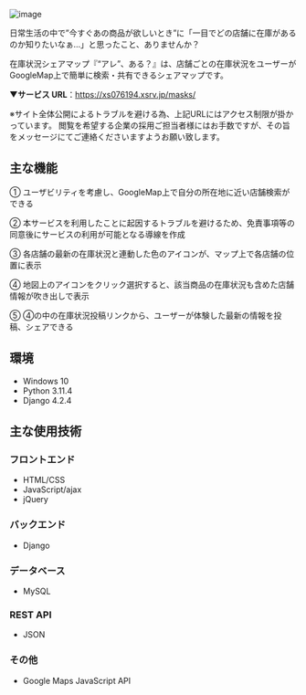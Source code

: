 ![image](https://github.com/Rie0716/map_mask/assets/137138199/a423f6de-fa84-4c91-bd82-a82c48310dd0)

日常生活の中で”今すぐあの商品が欲しいとき”に「一目でどの店舗に在庫があるのか知りたいなぁ…」と思ったこと、ありませんか？

在庫状況シェアマップ『“アレ”、ある？』は、店舗ごとの在庫状況をユーザーがGoogleMap上で簡単に検索・共有できるシェアマップです。

▼**サービス URL**：https://xs076194.xsrv.jp/masks/

※サイト全体公開によるトラブルを避ける為、上記URLにはアクセス制限が掛かっています。
閲覧を希望する企業の採用ご担当者様にはお手数ですが、その旨をメッセージにてご連絡くださいますようお願い致します。

## 主な機能
①	ユーザビリティを考慮し、GoogleMap上で自分の所在地に近い店舗検索ができる

②	本サービスを利用したことに起因するトラブルを避けるため、免責事項等の同意後にサービスの利用が可能となる導線を作成

③	各店舗の最新の在庫状況と連動した色のアイコンが、マップ上で各店舗の位置に表示

④	地図上のアイコンをクリック選択すると、該当商品の在庫状況も含めた店舗情報が吹き出しで表示

⑤ ④の中の在庫状況投稿リンクから、ユーザーが体験した最新の情報を投稿、シェアできる

## 環境
- Windows 10
- Python 3.11.4
- Django 4.2.4

## 主な使用技術
### フロントエンド
- HTML/CSS
- JavaScript/ajax
- jQuery

### バックエンド
- Django

### データベース
- MySQL

### REST API
- JSON

### その他
- Google Maps JavaScript API
